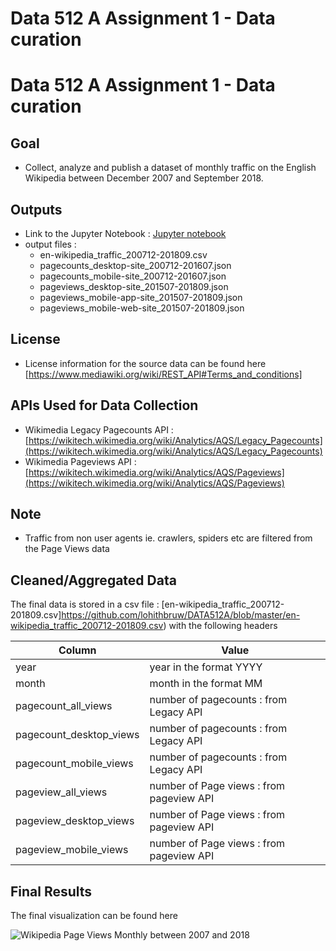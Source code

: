 
# Data 512 A Assignment 1 - Data curation

# Data 512 A Assignment 1 - Data curation

## Goal 

- Collect, analyze and publish a dataset of monthly traffic on the English Wikipedia between December 2007 and September 2018. 

## Outputs

- Link to the Jupyter Notebook :  [Jupyter notebook](https://github.com/lohithbruw/DATA512A/blob/master/hcds-a1-data-curation.ipynb) 
- output files :   
    * en-wikipedia_traffic_200712-201809.csv
    * pagecounts_desktop-site_200712-201607.json
    * pagecounts_mobile-site_200712-201607.json
    * pageviews_desktop-site_201507-201809.json
    * pageviews_mobile-app-site_201507-201809.json
    * pageviews_mobile-web-site_201507-201809.json

## License
- License information for the source data can be found here [https://www.mediawiki.org/wiki/REST_API#Terms_and_conditions]

## APIs Used for Data Collection

- Wikimedia Legacy Pagecounts API : [https://wikitech.wikimedia.org/wiki/Analytics/AQS/Legacy_Pagecounts](https://wikitech.wikimedia.org/wiki/Analytics/AQS/Legacy_Pagecounts)
- Wikimedia Pageviews API : [https://wikitech.wikimedia.org/wiki/Analytics/AQS/Pageviews](https://wikitech.wikimedia.org/wiki/Analytics/AQS/Pageviews)

## Note
- Traffic from non user agents ie. crawlers, spiders etc are filtered from the Page Views data

## Cleaned/Aggregated Data

The final data is stored in a csv file : [en-wikipedia_traffic_200712-201809.csv]https://github.com/lohithbruw/DATA512A/blob/master/en-wikipedia_traffic_200712-201809.csv) with the following headers

| Column | Value | 
| ------ | ------ |
| year | year in the format YYYY | 
| month | month in the format MM | 
|pagecount_all_views| number of pagecounts : from Legacy API   |
|pagecount_desktop_views | number of pagecounts : from Legacy API  |
|pagecount_mobile_views	| number of pagecounts : from Legacy API  |
|pageview_all_views| number of Page views : from pageview API  |
|pageview_desktop_views| number of Page views : from pageview API|
|pageview_mobile_views| number of  Page views : from pageview API|


## Final Results 

The final visualization can be found here 

![Wikipedia Page Views Monthly between 2007 and 2018](https://github.com/lohithbruw/DATA512A/blob/master/visualization.png)

